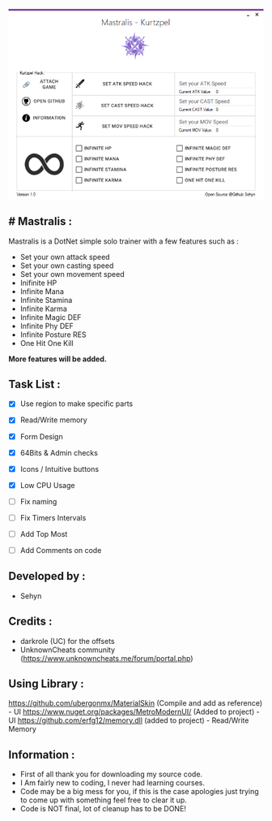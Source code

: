 

![](/Images/FormPicture.png)



## # Mastralis :
Mastralis is a DotNet simple solo trainer with a few features such as :
* Set your own attack speed
* Set your own casting speed
* Set your own movement speed
* Inifinite HP
* Infinite Mana
* Infinite Stamina
* Infinite Karma
* Infinite Magic DEF
* Infinite Phy DEF
* Infinite Posture RES
* One Hit One Kill

**More features will be added.**

## Task List :

- [x] Use region to make specific parts
- [x] Read/Write memory
- [x] Form Design
- [x] 64Bits & Admin checks
- [x] Icons / Intuitive buttons
- [x] Low CPU Usage
- [ ] Fix naming
- [ ] Fix Timers Intervals
- [ ] Add Top Most
- [ ] Add Comments on code






## Developed by :
* Sehyn

## Credits : 
* darkrole (UC) for the offsets
* UnknownCheats community (https://www.unknowncheats.me/forum/portal.php)

## Using Library :
https://github.com/ubergonmx/MaterialSkin (Compile and add as reference) - UI
https://www.nuget.org/packages/MetroModernUI/ (Added to project) - UI
https://github.com/erfg12/memory.dll (added to project) - Read/Write Memory

## Information :
* First of all thank you for downloading my source code.
* I Am fairly new to coding, I never had learning courses.
* Code may be a big mess for you, if this is the case apologies just trying to come up with something feel free to clear it up.
* Code is NOT final, lot of cleanup has to be DONE!
